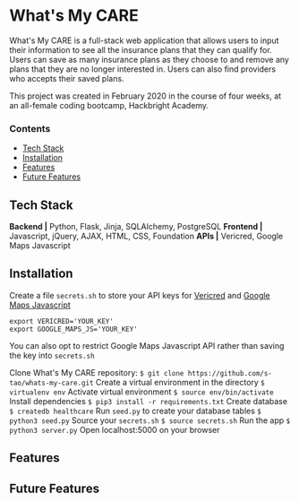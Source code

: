# What's My CARE

What's My CARE is a full-stack web application that allows users to input their 
information to see all the insurance plans that they can qualify for. Users can 
save as many insurance plans as they choose to and remove any plans that they 
are no longer interested in. Users can also find providers who accepts their 
saved plans.

This project was created in February 2020 in the course of four weeks, at an 
all-female coding bootcamp, Hackbright Academy. 

### Contents

* [Tech Stack](#techstack)
* [Installation](#install)
* [Features](#features)
* [Future Features](#future-features)

## <a name=techstack></a>Tech Stack

**Backend |** Python, Flask, Jinja, SQLAlchemy, PostgreSQL
**Frontend |** Javascript, jQuery, AJAX, HTML, CSS, Foundation
**APIs |** Vericred, Google Maps Javascript

## <a name=install></a>Installation

Create a file `secrets.sh` to store your API keys for [Vericred](https://developers.vericred.com/) 
and [Google Maps Javascript](https://developers.google.com/maps/documentation/javascript/tutorial)
```
export VERICRED='YOUR_KEY'
export GOOGLE_MAPS_JS='YOUR_KEY'
```
You can also opt to restrict Google Maps Javascript API rather than saving the
key into `secrets.sh`

Clone What's My CARE repository:
`$ git clone https://github.com/s-tao/whats-my-care.git`
Create a virtual environment in the directory
`$ virtualenv env`
Activate virtual environment
`$ source env/bin/activate`
Install dependencies 
`$ pip3 install -r requirements.txt`
Create database
`$ createdb healthcare`
Run `seed.py` to create your database tables
`$ python3 seed.py`
Source your `secrets.sh`
`$ source secrets.sh`
Run the app
`$ python3 server.py`
Open localhost:5000 on your browser

## <a name=features></a>Features


## <a name=future-features></a>Future Features